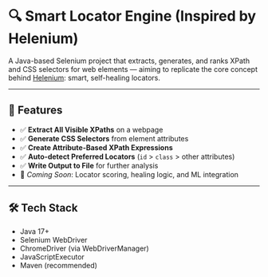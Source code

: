 # 🔍 Smart Locator Engine (Inspired by Helenium)

A Java-based Selenium project that extracts, generates, and ranks XPath and CSS selectors for web elements — aiming to replicate the core concept behind [Helenium](https://helenium.io/): smart, self-healing locators.

---    
 
## 🚀 Features

- ✅ **Extract All Visible XPaths** on a webpage
- ✅ **Generate CSS Selectors** from element attributes
- ✅ **Create Attribute-Based XPath Expressions**
- ✅ **Auto-detect Preferred Locators** (`id` > `class` > other attributes)
- ✅ **Write Output to File** for further analysis
- 🧠 *Coming Soon*: Locator scoring, healing logic, and ML integration

---

## 🛠️ Tech Stack

- Java 17+
- Selenium WebDriver
- ChromeDriver (via WebDriverManager)
- JavaScriptExecutor
- Maven (recommended)
